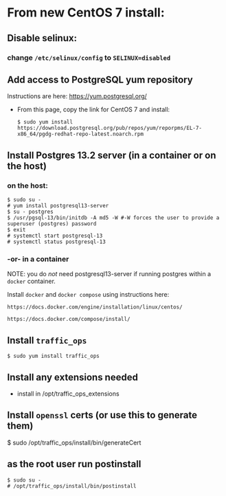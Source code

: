 <!--
    Licensed to the Apache Software Foundation (ASF) under one
    or more contributor license agreements.  See the NOTICE file
    distributed with this work for additional information
    regarding copyright ownership.  The ASF licenses this file
    to you under the Apache License, Version 2.0 (the
    "License"); you may not use this file except in compliance
    with the License.  You may obtain a copy of the License at

      http://www.apache.org/licenses/LICENSE-2.0

    Unless required by applicable law or agreed to in writing,
    software distributed under the License is distributed on an
    "AS IS" BASIS, WITHOUT WARRANTIES OR CONDITIONS OF ANY
    KIND, either express or implied.  See the License for the
    specific language governing permissions and limitations
    under the License.
-->

# From new CentOS 7 install:

## Disable selinux:
### change `/etc/selinux/config` to `SELINUX=disabled`

## Add access to PostgreSQL yum repository 

Instructions are here: https://yum.postgresql.org/

- From this page,  copy the link for CentOS 7 and install:

    `$ sudo yum install https://download.postgresql.org/pub/repos/yum/reporpms/EL-7-x86_64/pgdg-redhat-repo-latest.noarch.rpm`
    
## Install Postgres 13.2 server (in a container or on the host)

### on the host:

    $ sudo su -
    # yum install postgresql13-server
    $ su - postgres
    $ /usr/pgsql-13/bin/initdb -A md5 -W #-W forces the user to provide a superuser (postgres) password
    $ exit
    # systemctl start postgresql-13
    # systemctl status postgresql-13

### -or- in a container

NOTE: you do *not* need postgresql13-server if running postgres within a `docker` container.

Install `docker` and `docker compose` using instructions here:

    https://docs.docker.com/engine/installation/linux/centos/
    
    https://docs.docker.com/compose/install/


## Install `traffic_ops`

    $ sudo yum install traffic_ops

## Install any extensions needed

   - install in /opt/traffic_ops_extensions
   
## Install `openssl` certs (or use this to generate them)

   $ sudo /opt/traffic_ops/install/bin/generateCert

## as the root user run postinstall
    $ sudo su -
    # /opt/traffic_ops/install/bin/postinstall
